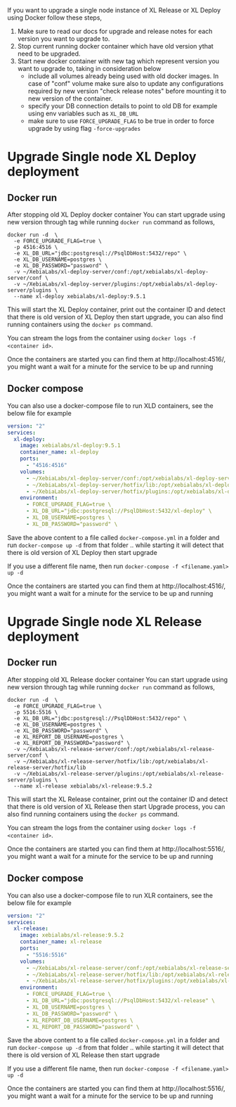 If you want to upgrade a single node instance of XL Release or XL Deploy using Docker follow these steps,

1. Make sure to read our docs for upgrade and release notes for each version you want to upgrade to.
2. Stop current running docker container which have old version ythat need to be upgraded.
3. Start new docker container with new tag which represent version you want to upgrade to, taking in consideration below
    * include all volumes already being used with old docker images. In case of "conf" volume make sure also to update any configurations required by new version "check release notes" before mounting it to new version of the container.
    * specify your DB connection details to point to old DB for example using env variables such as `XL_DB_URL`
    * make sure to use `FORCE_UPGRADE_FLAG` to be true in order to force upgrade by using flag `-force-upgrades`

# Upgrade Single node XL Deploy deployment

## Docker run

After stopping old XL Deploy docker container You can start upgrade using new version through tag while running `docker run` command as follows,

```shell
docker run -d  \
  -e FORCE_UPGRADE_FLAG=true \
  -p 4516:4516 \
  -e XL_DB_URL="jdbc:postgresql://PsqlDbHost:5432/repo" \
  -e XL_DB_USERNAME=postgres \
  -e XL_DB_PASSWORD="password" \
  -v ~/XebiaLabs/xl-deploy-server/conf:/opt/xebialabs/xl-deploy-server/conf \
  -v ~/XebiaLabs/xl-deploy-server/plugins:/opt/xebialabs/xl-deploy-server/plugins \
  --name xl-deploy xebialabs/xl-deploy:9.5.1
```

This will start the XL Deploy container, print out the container ID and detect that there is old version of XL Deploy then start upgrade, you can also find running containers using the `docker ps` command.

You can stream the logs from the container using `docker logs -f <container id>`.

Once the containers are started you can find them at http://localhost:4516/, you might want a wait for a minute for the service to be up and running

## Docker compose

You can also use a docker-compose file to run XLD containers, see the below file for example

```yaml
version: "2"
services:
  xl-deploy:
    image: xebialabs/xl-deploy:9.5.1
    container_name: xl-deploy
    ports:
      - "4516:4516"
    volumes:
      - ~/XebiaLabs/xl-deploy-server/conf:/opt/xebialabs/xl-deploy-server/conf
      - ~/XebiaLabs/xl-deploy-server/hotfix/lib:/opt/xebialabs/xl-deploy-server/hotfix/lib
      - ~/XebiaLabs/xl-deploy-server/hotfix/plugins:/opt/xebialabs/xl-deploy-server/hotfix/plugins
    environment:
      - FORCE_UPGRADE_FLAG=true \
      - XL_DB_URL="jdbc:postgresql://PsqlDbHost:5432/xl-deploy" \
      - XL_DB_USERNAME=postgres \
      - XL_DB_PASSWORD="password" \
```

Save the above content to a file called `docker-compose.yml` in a folder and run `docker-compose up -d` from that folder .. while starting it will detect that there is old version of XL Deploy then start upgrade

If you use a different file name, then run `docker-compose -f <filename.yaml> up -d`

Once the containers are started you can find them at http://localhost:4516/, you might want a wait for a minute for the service to be up and running

# Upgrade Single node XL Release deployment

## Docker run

After stopping old XL Release docker container You can start upgrade using new version through tag while running `docker run` command as follows,

```shell
docker run -d  \
  -e FORCE_UPGRADE_FLAG=true \
  -p 5516:5516 \
  -e XL_DB_URL="jdbc:postgresql://PsqlDbHost:5432/repo" \
  -e XL_DB_USERNAME=postgres \
  -e XL_DB_PASSWORD="password" \
  -e XL_REPORT_DB_USERNAME=postgres \
  -e XL_REPORT_DB_PASSWORD="password" \
  -v ~/XebiaLabs/xl-release-server/conf:/opt/xebialabs/xl-release-server/conf \
  -v ~/XebiaLabs/xl-release-server/hotfix/lib:/opt/xebialabs/xl-release-server/hotfix/lib
  -v ~/XebiaLabs/xl-release-server/plugins:/opt/xebialabs/xl-release-server/plugins \
  --name xl-release xebialabs/xl-release:9.5.2
```

This will start the XL Release container, print out the container ID and detect that there is old version of XL Release then start Upgrade process, you can also find running containers using the `docker ps` command.

You can stream the logs from the container using `docker logs -f <container id>`.

Once the containers are started you can find them at http://localhost:5516/, you might want a wait for a minute for the service to be up and running

## Docker compose

You can also use a docker-compose file to run XLR containers, see the below file for example

```yaml
version: "2"
services:
  xl-release:
    image: xebialabs/xl-release:9.5.2
    container_name: xl-release
    ports:
      - "5516:5516"
    volumes:
      - ~/XebiaLabs/xl-release-server/conf:/opt/xebialabs/xl-release-server/conf
      - ~/XebiaLabs/xl-release-server/hotfix/lib:/opt/xebialabs/xl-release-server/hotfix/lib
      - ~/XebiaLabs/xl-release-server/hotfix/plugins:/opt/xebialabs/xl-release-server/hotfix/plugins
    environment:
      - FORCE_UPGRADE_FLAG=true \
      - XL_DB_URL="jdbc:postgresql://PsqlDbHost:5432/xl-release" \
      - XL_DB_USERNAME=postgres \
      - XL_DB_PASSWORD="password" \
      - XL_REPORT_DB_USERNAME=postgres \
      - XL_REPORT_DB_PASSWORD="password" \
```

Save the above content to a file called `docker-compose.yml` in a folder and run `docker-compose up -d` from that folder .. while starting it will detect that there is old version of XL Release then start upgrade

If you use a different file name, then run `docker-compose -f <filename.yaml> up -d`

Once the containers are started you can find them at http://localhost:5516/, you might want a wait for a minute for the service to be up and running

